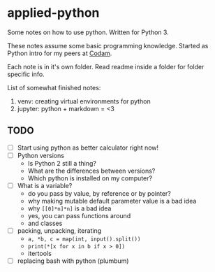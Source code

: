 # applied-python

Some notes on how to use python. Written for Python 3.

These notes assume some basic programming knowledge. Started as Python intro for my peers at [Codam](https://www.codam.nl/).

Each note is in it's own folder. Read readme inside a folder for folder specific info.

List of somewhat finished notes:

1. venv: creating virtual environments for python
2. jupyter: python + markdown = <3

## TODO

- [ ] Start using python as better calculator right now!
- [ ] Python versions
	+ Is Python 2 still a thing?
	+ What are the differences between versions?
	+ Which python is installed on my computer?
- [ ] What is a variable?
	+ do you pass by value, by reference or by pointer?
	+ why making mutable default parameter value is a bad idea
	+ why `[[0]*n]*n]` is a bad idea
	+ yes, you can pass functions around
	+ and classes
- [ ] packing, unpacking, iterating
	+ `a, *b, c = map(int, input().split())`
	+ `print(*[x for x in b if x > 0])`
	+ itertools
- [ ] replacing bash with python (plumbum)